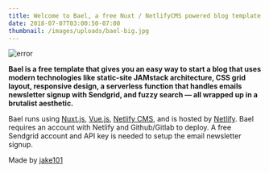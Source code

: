 ```yaml
---
title: Welcome to Bael, a free Nuxt / NetlifyCMS powered blog template
date: 2018-07-07T03:00:50-07:00
thumbnail: /images/uploads/bael-big.jpg
---
```

![error](/images/uploads/bug_fixing_monochromatic.png "error")

**Bael is a free template that gives you an easy way to start a blog that uses modern technologies like static-site JAMstack architecture, CSS grid layout, responsive design, a serverless function that handles emails newsletter signup with Sendgrid, and fuzzy search — all wrapped up in a brutalist aesthetic.**

Bael runs using [Nuxt.js](https://nuxtjs.org), [Vue.js](https://vuejs.org), [Netlify CMS](https://netlifycms.org), and is hosted by [Netlify](https://netlify.com). Bael requires an account with Netlify and Github/Gitlab to deploy. A free Sendgrid account and API key is needed to setup the email newsletter signup.

Made by [jake101](https://jake101.com)